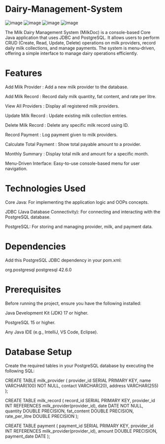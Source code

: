 # Dairy-Management-System
![image](https://github.com/user-attachments/assets/4041701c-75e8-4f10-be9e-d768e64bbf70) ![image](https://github.com/user-attachments/assets/69d04a02-57c0-4614-aa69-2f6f8e011bc0) ![image](https://github.com/user-attachments/assets/dba0328e-9916-4784-9dde-049a67d82521) ![image](https://github.com/user-attachments/assets/8fcce2dd-2351-494f-9883-b488c3a67f88)

The Milk Dairy Management System (MilkDoc) is a console-based Core Java application that uses JDBC and PostgreSQL. It allows users to perform CRUD (Create, Read, Update, Delete) operations on milk providers, record daily milk collections, and manage payments. The system is menu-driven, offering a simple interface to manage dairy operations efficiently.


# Features
Add Milk Provider : Add a new milk provider to the database.

Add Milk Record : Record daily milk quantity, fat content, and rate per litre.

View All Providers : Display all registered milk providers.

Update Milk Record : Update existing milk collection entries.

Delete Milk Record : Delete any specific milk record using ID.

Record Payment : Log payment given to milk providers.

Calculate Total Payment : Show total payable amount to a provider.

Monthly Summary : Display total milk and amount for a specific month.

Menu-Driven Interface: Easy-to-use console-based menu for user navigation.



# Technologies Used
Core Java: For implementing the application logic and OOPs concepts.

JDBC (Java Database Connectivity): For connecting and interacting with the PostgreSQL database.

PostgreSQL: For storing and managing provider, milk, and payment data.


# Dependencies
Add this PostgreSQL JDBC dependency in your pom.xml:

<dependency>
    <groupId>org.postgresql</groupId>
    <artifactId>postgresql</artifactId>
    <version>42.6.0</version>
</dependency>


# Prerequisites
Before running the project, ensure you have the following installed:

Java Development Kit (JDK) 17 or higher.

PostgreSQL 15 or higher.

Any Java IDE (e.g., IntelliJ, VS Code, Eclipse).

# Database Setup
Create the required tables in your PostgreSQL database by executing the following SQL:

CREATE TABLE milk_provider (
    provider_id SERIAL PRIMARY KEY,
    name VARCHAR(100) NOT NULL,
    contact VARCHAR(20),
    address VARCHAR(255)
);

CREATE TABLE milk_record (
    record_id SERIAL PRIMARY KEY,
    provider_id INT REFERENCES milk_provider(provider_id),
    date DATE NOT NULL,
    quantity DOUBLE PRECISION,
    fat_content DOUBLE PRECISION,
    rate_per_litre DOUBLE PRECISION
);

CREATE TABLE payment (
    payment_id SERIAL PRIMARY KEY,
    provider_id INT REFERENCES milk_provider(provider_id),
    amount DOUBLE PRECISION,
    payment_date DATE
);
